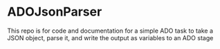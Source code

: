 # ADOJsonParser
This repo is for code and documentation for a simple ADO task to take a JSON object, parse it, and write the output as variables to an ADO stage
